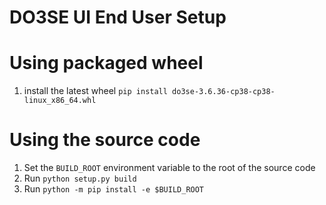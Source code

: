 # DO3SE UI End User Setup

# Using packaged wheel

1. install the latest wheel `pip install do3se-3.6.36-cp38-cp38-linux_x86_64.whl`

# Using the source code

1. Set the `BUILD_ROOT` environment variable to the root of the source code
2. Run `python setup.py build`
3. Run `python -m pip install -e $BUILD_ROOT`
